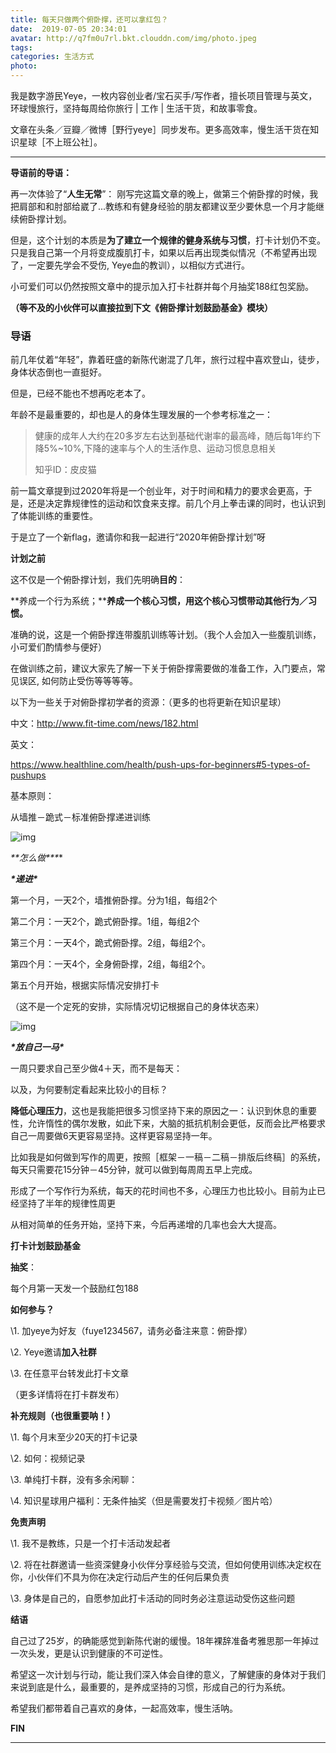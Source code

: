 ```yaml
---
title: 每天只做两个俯卧撑，还可以拿红包？
date:  2019-07-05 20:34:01
avatar: http://q7fm0u7rl.bkt.clouddn.com/img/photo.jpeg
tags: 
categories: 生活方式
photo: 
---
```


我是数字游民Yeye，一枚内容创业者/宝石买手/写作者，擅长项目管理与英文，环球慢旅行，坚持每周给你旅行 | 工作 | 生活干货，和故事零食。



文章在头条／豆瓣／微博［野行yeye］同步发布。更多高效率，慢生活干货在知识星球［不上班公社］。



***





**导语前的导语：**



再一次体验了“**人生无常**”： 刚写完这篇文章的晚上，做第三个俯卧撑的时候，我把肩部和和肘部给崴了...教练和有健身经验的朋友都建议至少要休息一个月才能继续俯卧撑计划。



但是，这个计划的本质是**为了建立一个规律的健身系统与习惯**，打卡计划仍不变。只是我自己第一个月将变成腹肌打卡，如果以后再出现类似情况（不希望再出现了，一定要先学会不受伤, Yeye血的教训），以相似方式进行。



小可爱们可以仍然按照文章中的提示加入打卡社群并每个月抽奖188红包奖励。

**（等不及的小伙伴可以直接拉到下文《俯卧撑计划鼓励基金》模块）**



### **导语**

 

前几年仗着“年轻”，靠着旺盛的新陈代谢混了几年，旅行过程中喜欢登山，徒步，身体状态倒也一直挺好。

 

但是，已经不能也不想再吃老本了。

 

年龄不是最重要的，却也是人的身体生理发展的一个参考标准之一：

> 健康的成年人大约在20多岁左右达到基础代谢率的最高峰，随后每1年约下降5%~10%,下降的速率与个人的生活作息、运动习惯息息相关
>
> 知乎ID：皮皮猫



前一篇文章提到过2020年将是一个创业年，对于时间和精力的要求会更高，于是，还是决定靠规律性的运动和饮食来支撑。前几个月上拳击课的同时，也认识到了体能训练的重要性。





于是立了一个新flag，邀请你和我一起进行“2020年俯卧撑计划”呀



**计划之前**

 

这不仅是一个俯卧撑计划，我们先明确**目的**：



**养成一个行为系统；****养成一个核心习惯，用这个核心习惯带动其他行为／习惯。**

 

准确的说，这是一个俯卧撑连带腹肌训练等计划。（我个人会加入一些腹肌训练，小可爱们酌情参与便好）



在做训练之前，建议大家先了解一下关于俯卧撑需要做的准备工作，入门要点，常见误区, 如何防止受伤等等等等。

 

以下为一些关于对俯卧撑初学者的资源：（更多的也将更新在知识星球）

中文：http://www.fit-time.com/news/182.html

英文：

https://www.healthline.com/health/push-ups-for-beginners#5-types-of-pushups



基本原则：

从墙推－跪式－标准俯卧撑递进训练



![img](http://q7fm0u7rl.bkt.clouddn.com//img640-20200406230807661.jpeg)







***\**\*怎么做\*\**\***



***\*递进\****



第一个月，一天2个，墙推俯卧撑。分为1组，每组2个

第二个月：一天2个，跪式俯卧撑。1组，每组2个

第三个月：一天4个，跪式俯卧撑。2组，每组2个。

第四个月：一天4个，全身俯卧撑，2组，每组2个。

第五个月开始，根据实际情况安排打卡

（这不是一个定死的安排，实际情况切记根据自己的身体状态来）





![img](http://q7fm0u7rl.bkt.clouddn.com//img640-20200406230811874.jpeg)







***\*放自己一马\****



一周只要求自己至少做4＋天，而不是每天：

 

以及，为何要制定看起来比较小的目标？



**降低心理压力**，这也是我能把很多习惯坚持下来的原因之一：认识到休息的重要性，允许惰性的偶尔发散，如此下来，大脑的抵抗机制会更低，反而会比严格要求自己一周要做6天更容易坚持。这样更容易坚持一年。

 

比如我是如何做到写作的周更，按照［框架－一稿－二稿－排版后终稿］的系统，每天只需要花15分钟－45分钟，就可以做到每周周五早上完成。

形成了一个写作行为系统，每天的花时间也不多，心理压力也比较小。目前为止已经坚持了半年的规律性周更

 

从相对简单的任务开始，坚持下来，今后再递增的几率也会大大提高。

 





**打卡计划鼓励基金**

 



**抽奖**：

每个月第一天发一个鼓励红包188



**如何参与？**

\1. 加yeye为好友（fuye1234567，请务必备注来意：俯卧撑）

\2. Yeye邀请**加入社群**

\3. 在任意平台转发此打卡文章

（更多详情将在打卡群发布）

 

**补充规则（也很重要呐！）**

\1. 每个月末至少20天的打卡记录

\2. 如何：视频记录

\3. 单纯打卡群，没有多余闲聊：

\4. 知识星球用户福利：无条件抽奖（但是需要发打卡视频／图片哈）







**免责声明**

 



\1. 我不是教练，只是一个打卡活动发起者

\2. 将在社群邀请一些资深健身小伙伴分享经验与交流，但如何使用训练决定权在你，小伙伴们不具为你在决定行动后产生的任何后果负责

\3. 身体是自己的，自愿参加此打卡活动的同时务必注意运动受伤这些问题







**结语**

 

自己过了25岁，的确能感觉到新陈代谢的缓慢。18年裸辞准备考雅思那一年掉过一次头发，更是认识到健康的不可逆性。





希望这一次计划与行动，能让我们深入体会自律的意义，了解健康的身体对于我们来说到底是什么，最重要的，是养成坚持的习惯，形成自己的行为系统。



希望我们都带着自己喜欢的身体，一起高效率，慢生活呐。

 



**FIN**

***

